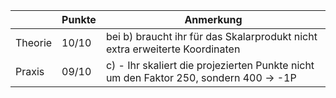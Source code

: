 |         | Punkte | Anmerkung                                                                              |
|---------|--------|----------------------------------------------------------------------------------------|
| Theorie | 10/10  | bei b) braucht ihr für das Skalarprodukt nicht extra erweiterte Koordinaten            |
| Praxis  | 09/10  | c)  - Ihr skaliert die projezierten Punkte nicht um den Faktor 250, sondern 400 -> -1P |